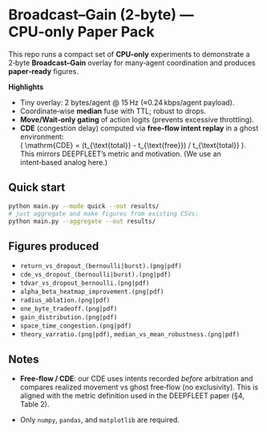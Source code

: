 # Broadcast–Gain (2‑byte) — CPU‑only Paper Pack

This repo runs a compact set of **CPU‑only** experiments to demonstrate a 2‑byte
**Broadcast–Gain** overlay for many‑agent coordination and produces **paper‑ready** figures.

**Highlights**
- Tiny overlay: 2 bytes/agent @ 15 Hz (≈0.24 kbps/agent payload).  
- Coordinate‑wise **median** fuse with TTL; robust to drops.  
- **Move/Wait‑only gating** of action logits (prevents excessive throttling).  
- **CDE** (congestion delay) computed via **free‑flow intent replay** in a ghost environment:  
  \( \mathrm{CDE} = (t_{\text{total}} - t_{\text{free}}) / t_{\text{total}} \).  
  This mirrors DEEPFLEET’s metric and motivation. (We use an intent‑based analog here.)

## Quick start
```bash
python main.py --mode quick --out results/
# just aggregate and make figures from existing CSVs:
python main.py --aggregate --out results/
```

## Figures produced
- `return_vs_dropout_(bernoulli|burst).(png|pdf)`  
- `cde_vs_dropout_(bernoulli|burst).(png|pdf)`  
- `tdvar_vs_dropout_bernoulli.(png|pdf)`  
- `alpha_beta_heatmap_improvement.(png|pdf)`  
- `radius_ablation.(png|pdf)`  
- `one_byte_tradeoff.(png|pdf)`  
- `gain_distribution.(png|pdf)`  
- `space_time_congestion.(png|pdf)`  
- `theory_varratio.(png|pdf)`, `median_vs_mean_robustness.(png|pdf)`

## Notes
- **Free‑flow / CDE**: our CDE uses intents recorded *before* arbitration and compares realized
  movement vs ghost free‑flow (no exclusivity). This is aligned with the metric definition used
  in the DEEPFLEET paper (§4, Table 2).

- Only `numpy`, `pandas`, and `matplotlib` are required.
